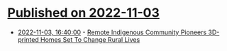 # [Published on 2022-11-03](index.md)

* [2022-11-03, 16:40:00](https://tech.slashdot.org/story/22/11/03/1639210/remote-indigenous-community-pioneers-3d-printed-homes-set-to-change-rural-lives?utm_source=rss1.0mainlinkanon&utm_medium=feed) - [Remote Indigenous Community Pioneers 3D-printed Homes Set To Change Rural Lives](https://tech.slashdot.org/story/22/11/03/1639210/remote-indigenous-community-pioneers-3d-printed-homes-set-to-change-rural-lives?utm_source=rss1.0mainlinkanon&utm_medium=feed)
